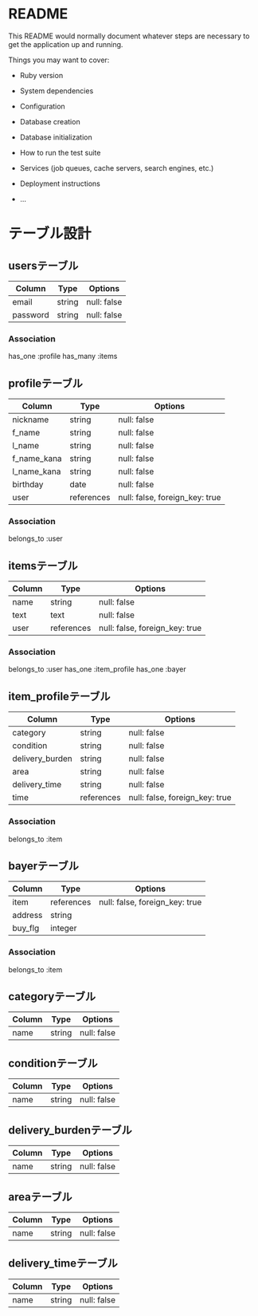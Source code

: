 # README

This README would normally document whatever steps are necessary to get the
application up and running.

Things you may want to cover:

* Ruby version

* System dependencies

* Configuration

* Database creation

* Database initialization

* How to run the test suite

* Services (job queues, cache servers, search engines, etc.)

* Deployment instructions

* ...
# テーブル設計

## usersテーブル
| Column   | Type   | Options     |
| ---------|------- |-------------|
| email    | string | null: false |
| password | string | null: false |

### Association
has_one :profile
has_many :items

## profileテーブル
| Column      | Type       | Options                        |
| ------------|----------- |--------------------------------|
| nickname    | string     | null: false                    |
| f_name      | string     | null: false                    |
| l_name      | string     | null: false                    |
| f_name_kana | string     | null: false                    |
| l_name_kana | string     | null: false                    |
| birthday    | date       | null: false                    |
| user        | references | null: false, foreign_key: true |

### Association
belongs_to :user

## itemsテーブル
| Column             | Type       | Options                        |
| -------------------|----------- |--------------------------------|
| name               | string     | null: false                    |
| text               | text       | null: false                    |
| user               | references | null: false, foreign_key: true |

### Association
belongs_to :user
has_one :item_profile
has_one :bayer

## item_profileテーブル

| Column          | Type       | Options                        |
| ----------------|----------- |--------------------------------|
| category        | string     | null: false                    |
| condition       | string     | null: false                    |
| delivery_burden | string     | null: false                    |
| area            | string     | null: false                    |
| delivery_time   | string     | null: false                    |
| time            | references | null: false, foreign_key: true |

### Association
belongs_to :item

## bayerテーブル
| Column   | Type       | Options                        |
| ---------| ---------- |--------------------------------|
| item     | references | null: false, foreign_key: true |
| address  | string     |                                |
| buy_flg  | integer    |                                |

### Association
belongs_to :item

## categoryテーブル

| Column | Type       | Options     |
| ------ | ---------- |-------------|
| name   | string     | null: false |

## conditionテーブル

| Column | Type       | Options     |
| ------ | ---------- |-------------|
| name   | string     | null: false |

## delivery_burdenテーブル

| Column | Type       | Options     |
| ------ | ---------- |-------------|
| name   | string     | null: false |

## areaテーブル

| Column | Type       | Options     |
| ------ | ---------- |-------------|
| name   | string     | null: false |

## delivery_timeテーブル

| Column | Type       | Options     |
| ------ | ---------- |-------------|
| name   | string     | null: false |
